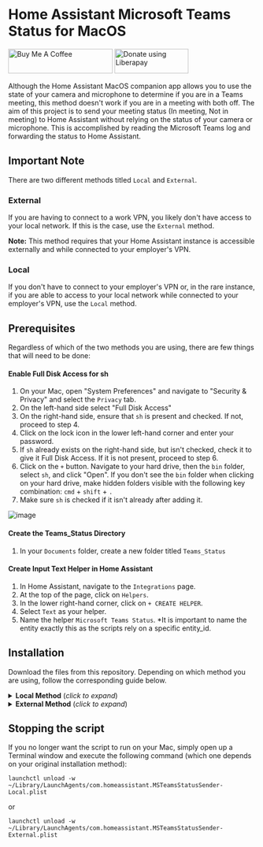 # Home Assistant Microsoft Teams Status for MacOS
<a href="https://www.buymeacoffee.com/RobertD502" target="_blank"><img src="https://cdn.buymeacoffee.com/buttons/default-orange.png" alt="Buy Me A Coffee" height="50" width="212"></a>
<a href="https://liberapay.com/RobertD502/donate"><img alt="Donate using Liberapay" src="https://liberapay.com/assets/widgets/donate.svg" height="50" width="150"></a>

Although the Home Assistant MacOS companion app allows you to use the state of your camera and microphone to determine if you are in a Teams meeting, this method doesn't work if you are in a meeting with both off. The aim of this project is to send your meeting status (In meeting, Not in meeting) to Home Assistant without relying on the status of your camera or microphone. This is accomplished by reading the Microsoft Teams log and forwarding the status to Home Assistant.

## Important Note
There are two different methods titled `Local` and `External`.

### External
If you are having to connect to a work VPN, you likely don't have access to your local network. If this is the case, use the `External` method.

**Note:** This method requires that your Home Assistant instance is accessible externally and while connected to your employer's VPN.

### Local
If you don't have to connect to your employer's VPN or, in the rare instance, if you are able to access to your local network while connected to your employer's VPN, use the `Local` method.


## Prerequisites
Regardless of which of the two methods you are using, there are few things that will need to be done:

#### Enable Full Disk Access for sh
1. On your Mac, open "System Preferences" and navigate to "Security & Privacy" and select the `Privacy` tab.
2. On the left-hand side select "Full Disk Access"
3. On the right-hand side, ensure that `sh` is present and checked. If not, proceed to step 4.
4. Click on the lock icon in the lower left-hand corner and enter your password.
5. If `sh` already exists on the right-hand side, but isn't checked, check it to give it Full Disk Access. If it is not present, proceed to step 6.
6. Click on the `+` button. Navigate to your hard drive, then the `bin` folder, select `sh`, and click "Open". If you don't see the `bin` folder when clicking on your hard drive, make hidden folders visible with the following key combination: `cmd` + `shift` + `.`
7. Make sure `sh` is checked if it isn't already after adding it.

![image](https://github.com/RobertD502/TeamsStatusMacOS/assets/52541649/04337bad-1139-4e46-bb11-9aa829e22e76)


#### Create the Teams_Status Directory
1. In your `Documents` folder, create a new folder titled `Teams_Status`

#### Create Input Text Helper in Home Assistant
1. In Home Assistant, navigate to the `Integrations` page.
2. At the top of the page, click on `Helpers`.
3. In the lower right-hand corner, click on `+ CREATE HELPER`.
4. Select `Text` as your helper.
5. Name the helper `Microsoft Teams Status`. *It is important to name the entity exactly this as the scripts rely on a specific entity_id.

## Installation

Download the files from this repository. Depending on which method you are using, follow the corresponding guide below.

<details>
  <summary> <b>Local Method</b> (<i>click to expand</i>)</summary>
  <!---->

### Move the script file
1. Place the file titled `ms-teams-status-local.sh` into the `Teams_Status` folder that you previously created in your `Documents` folder.
2. Make the script executable:
- On your Mac, open a terminal window and execute the following command:
```shell
chmod +x ~/Documents/Teams_Status/ms-teams-status-local.sh
```

### Move the plist file
1. Place the file titled `com.homeassistant.MSTeamsStatusSender-Local.plist` into `/Users/yourusername/Library/LaunchAgents`

Note: The `Library` folder is a hidden folder. In order to see it, while inside the folder corresponding to your Mac username, press `cmd` + `shift` + `.`

### Create a Long-Lived Token in Home Assistant
1. In Home Assistant, click on your Profile (located in the lower left-hand corner).
2. Scroll down to the section titled `Long-Lived Access Tokens`.
3. Select `CREATE TOKEN`.
4. Give the token a name and click on `Ok`.
5. You will be presented with a long access token. Be sure to save it in a location as you will need it in the steps that follow.

### Edit the script file
1. Open the `ms-teams-status-local.sh` file (located in your Teams_Status folder) in an editor of your choosing.
2. Place your token inside of the `token` variable
3. Place your local Home Assistant URL inside the `local_url` variable, e.g., `"http://192.168.1.42:8123"`
4. Save the changes.

### Load the plist file
On your Mac, open a terminal window and execute the following command:
```shell
launchctl load -w ~/Library/LaunchAgents/com.homeassistant.MSTeamsStatusSender-Local.plist
```

That's it! Whenever you are logged in on your Mac, the script will run every 2 seconds and update the input_text.microsoft_teams_status entity if the current meeting state from the Teams log differs from the previous state.

</details>

<details>
  <summary> <b>External Method</b> (<i>click to expand</i>)</summary>
  <!---->

### Move the script file
1. Place the file titled `ms-teams-status-external.sh` into the `Teams_Status` folder that you previously created in your `Documents` folder.
2. Make the script executable:
- On your Mac, open a terminal window and execute the following command:
```shell
chmod +x ~/Documents/Teams_Status/ms-teams-status-external.sh
```

### Move the plist file
1. Place the file titled `com.homeassistant.MSTeamsStatusSender-External.plist` into `/Users/yourusername/Library/LaunchAgents`

Note: The `Library` folder is a hidden folder. In order to see it, while inside the folder corresponding to your Mac username, press `cmd` + `shift` + `.`

### Create a Webhook in Home Assistant
1. Go to the `Automations` section of Home Assistant.
2. Create a new automation.
3. For the `Trigger` select `Webhook` and give it an ID.
4. Click on the gear icon next to the ID field and make sure ONLY the box next to `POST` is checked.
5. Add a new action and select `Call service`.
6. Search for and select the `input_text.set_value` service.
7. Select the `input_text.microsoft_teams_status` entity as the target.
8. Paste the following into the Value field: `"{{trigger.json.state}}"`
9. Save the Automation.
10. If you are a NabuCasa user, you will need to enable the webhook and get the webhook URL by navigating to the `Home Assistant Cloud` menu located in the settings.

For those that prefer YAML, this is the full YAML for the automation above:
```yaml
- id: '1686539374529'
  alias: Microsoft Teams Status
  description: ''
  trigger:
  - platform: webhook
    allowed_methods:
    - POST
    local_only: false
    webhook_id: Microsoft_Teams_Status
  condition: []
  action:
  - service: input_text.set_value
    data:
      value: '{{trigger.json.state}}'
    target:
      entity_id: input_text.microsoft_teams_status
  mode: single
```

### Edit the script file
1. Open the `ms-teams-status-external.sh` file (located in your Teams_Status folder) in an editor of your choosing.
2. Place your webhook url inside the `webhook_url` variable
3. Save the changes.

### Load the plist file
On your Mac, open a terminal window and execute the following command:
```shell
launchctl load -w ~/Library/LaunchAgents/com.homeassistant.MSTeamsStatusSender-External.plist
```

That's it! Whenever you are logged in on your Mac, the script will run every 2 seconds and update the input_text.microsoft_teams_status entity if the current meeting state from the Teams log differs from the previous state.

</details>

## Stopping the script

If you no longer want the script to run on your Mac, simply open up a Terminal window and execute the following command (which one depends on your original installation method):

```shell
launchctl unload -w ~/Library/LaunchAgents/com.homeassistant.MSTeamsStatusSender-Local.plist
```

or

```shell
launchctl unload -w ~/Library/LaunchAgents/com.homeassistant.MSTeamsStatusSender-External.plist
```
